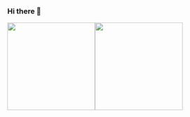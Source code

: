 ### Hi there 👋

<!--
**lanamaysu/lanamaysu** is a ✨ _special_ ✨ repository because its `README.md` (this file) appears on your GitHub profile.

Here are some ideas to get you started:

- 🔭 I’m currently working on ...
- 🌱 I’m currently learning ...
- 👯 I’m looking to collaborate on ...
- 🤔 I’m looking for help with ...
- 💬 Ask me about ...
- 📫 How to reach me: ...
- 😄 Pronouns: ...
- ⚡ Fun fact: ...
-->
<img height="200" align="center" src="https://github-readme-stats-zyhm.vercel.app/api?username=lanamaysu&theme=ayu-mirage&show_icons=true&hide_border=true&count_private=true" /><img align="center" height="200" src="https://github-readme-stats-zyhm.vercel.app/api/top-langs/?username=lanamaysu&theme=ayu-mirage&show_icons=true&hide_border=true&layout=compact&count_private=true" />
